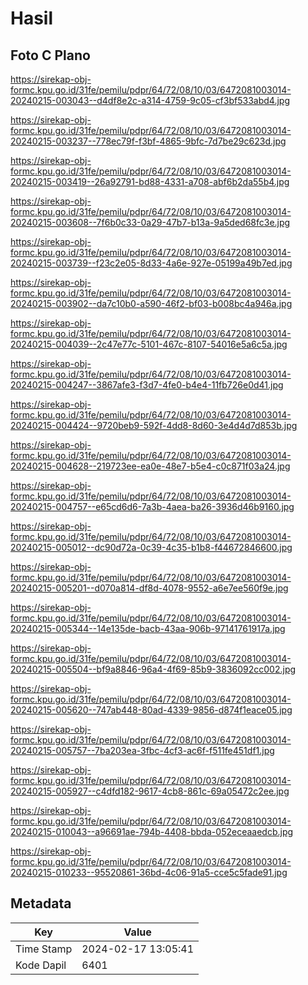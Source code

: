 # Hasil

## Foto C Plano

https://sirekap-obj-formc.kpu.go.id/31fe/pemilu/pdpr/64/72/08/10/03/6472081003014-20240215-003043--d4df8e2c-a314-4759-9c05-cf3bf533abd4.jpg

https://sirekap-obj-formc.kpu.go.id/31fe/pemilu/pdpr/64/72/08/10/03/6472081003014-20240215-003237--778ec79f-f3bf-4865-9bfc-7d7be29c623d.jpg

https://sirekap-obj-formc.kpu.go.id/31fe/pemilu/pdpr/64/72/08/10/03/6472081003014-20240215-003419--26a92791-bd88-4331-a708-abf6b2da55b4.jpg

https://sirekap-obj-formc.kpu.go.id/31fe/pemilu/pdpr/64/72/08/10/03/6472081003014-20240215-003608--7f6b0c33-0a29-47b7-b13a-9a5ded68fc3e.jpg

https://sirekap-obj-formc.kpu.go.id/31fe/pemilu/pdpr/64/72/08/10/03/6472081003014-20240215-003739--f23c2e05-8d33-4a6e-927e-05199a49b7ed.jpg

https://sirekap-obj-formc.kpu.go.id/31fe/pemilu/pdpr/64/72/08/10/03/6472081003014-20240215-003902--da7c10b0-a590-46f2-bf03-b008bc4a946a.jpg

https://sirekap-obj-formc.kpu.go.id/31fe/pemilu/pdpr/64/72/08/10/03/6472081003014-20240215-004039--2c47e77c-5101-467c-8107-54016e5a6c5a.jpg

https://sirekap-obj-formc.kpu.go.id/31fe/pemilu/pdpr/64/72/08/10/03/6472081003014-20240215-004247--3867afe3-f3d7-4fe0-b4e4-11fb726e0d41.jpg

https://sirekap-obj-formc.kpu.go.id/31fe/pemilu/pdpr/64/72/08/10/03/6472081003014-20240215-004424--9720beb9-592f-4dd8-8d60-3e4d4d7d853b.jpg

https://sirekap-obj-formc.kpu.go.id/31fe/pemilu/pdpr/64/72/08/10/03/6472081003014-20240215-004628--219723ee-ea0e-48e7-b5e4-c0c871f03a24.jpg

https://sirekap-obj-formc.kpu.go.id/31fe/pemilu/pdpr/64/72/08/10/03/6472081003014-20240215-004757--e65cd6d6-7a3b-4aea-ba26-3936d46b9160.jpg

https://sirekap-obj-formc.kpu.go.id/31fe/pemilu/pdpr/64/72/08/10/03/6472081003014-20240215-005012--dc90d72a-0c39-4c35-b1b8-f44672846600.jpg

https://sirekap-obj-formc.kpu.go.id/31fe/pemilu/pdpr/64/72/08/10/03/6472081003014-20240215-005201--d070a814-df8d-4078-9552-a6e7ee560f9e.jpg

https://sirekap-obj-formc.kpu.go.id/31fe/pemilu/pdpr/64/72/08/10/03/6472081003014-20240215-005344--14e135de-bacb-43aa-906b-97141761917a.jpg

https://sirekap-obj-formc.kpu.go.id/31fe/pemilu/pdpr/64/72/08/10/03/6472081003014-20240215-005504--bf9a8846-96a4-4f69-85b9-3836092cc002.jpg

https://sirekap-obj-formc.kpu.go.id/31fe/pemilu/pdpr/64/72/08/10/03/6472081003014-20240215-005620--747ab448-80ad-4339-9856-d874f1eace05.jpg

https://sirekap-obj-formc.kpu.go.id/31fe/pemilu/pdpr/64/72/08/10/03/6472081003014-20240215-005757--7ba203ea-3fbc-4cf3-ac6f-f511fe451df1.jpg

https://sirekap-obj-formc.kpu.go.id/31fe/pemilu/pdpr/64/72/08/10/03/6472081003014-20240215-005927--c4dfd182-9617-4cb8-861c-69a05472c2ee.jpg

https://sirekap-obj-formc.kpu.go.id/31fe/pemilu/pdpr/64/72/08/10/03/6472081003014-20240215-010043--a96691ae-794b-4408-bbda-052eceaaedcb.jpg

https://sirekap-obj-formc.kpu.go.id/31fe/pemilu/pdpr/64/72/08/10/03/6472081003014-20240215-010233--95520861-36bd-4c06-91a5-cce5c5fade91.jpg


## Metadata

| Key        | Value               |
| ---------- | ------------------- |
| Time Stamp | 2024-02-17 13:05:41 |
| Kode Dapil | 6401                |



